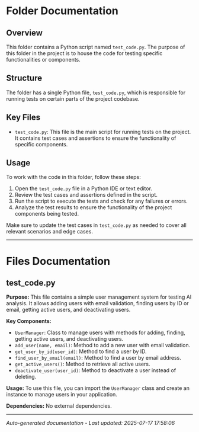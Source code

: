 # Folder Documentation

## Overview
This folder contains a Python script named `test_code.py`. The purpose of this folder in the project is to house the code for testing specific functionalities or components.

## Structure
The folder has a single Python file, `test_code.py`, which is responsible for running tests on certain parts of the project codebase.

## Key Files
- `test_code.py`: This file is the main script for running tests on the project. It contains test cases and assertions to ensure the functionality of specific components.

## Usage
To work with the code in this folder, follow these steps:
1. Open the `test_code.py` file in a Python IDE or text editor.
2. Review the test cases and assertions defined in the script.
3. Run the script to execute the tests and check for any failures or errors.
4. Analyze the test results to ensure the functionality of the project components being tested.

Make sure to update the test cases in `test_code.py` as needed to cover all relevant scenarios and edge cases.

---

# Files Documentation

## test_code.py

**Purpose:** This file contains a simple user management system for testing AI analysis. It allows adding users with email validation, finding users by ID or email, getting active users, and deactivating users.

**Key Components:**
- `UserManager`: Class to manage users with methods for adding, finding, getting active users, and deactivating users.
- `add_user(name, email)`: Method to add a new user with email validation.
- `get_user_by_id(user_id)`: Method to find a user by ID.
- `find_user_by_email(email)`: Method to find a user by email address.
- `get_active_users()`: Method to retrieve all active users.
- `deactivate_user(user_id)`: Method to deactivate a user instead of deleting.

**Usage:** To use this file, you can import the `UserManager` class and create an instance to manage users in your application.

**Dependencies:** No external dependencies.

---
*Auto-generated documentation - Last updated: 2025-07-17 17:58:06*
